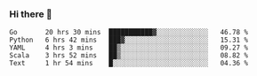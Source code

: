 ### Hi there 👋

<!--
**yeya24/yeya24** is a ✨ _special_ ✨ repository because its `README.md` (this file) appears on your GitHub profile.

Here are some ideas to get you started:

- 🔭 I’m currently working on ...
- 🌱 I’m currently learning ...
- 👯 I’m looking to collaborate on ...
- 🤔 I’m looking for help with ...
- 💬 Ask me about ...
- 📫 How to reach me: ...
- 😄 Pronouns: ...
- ⚡ Fun fact: ...
-->

<!--START_SECTION:waka-->
```text
Go       20 hrs 30 mins  ███████████▓░░░░░░░░░░░░░   46.78 % 
Python   6 hrs 42 mins   ███▓░░░░░░░░░░░░░░░░░░░░░   15.31 % 
YAML     4 hrs 3 mins    ██▒░░░░░░░░░░░░░░░░░░░░░░   09.27 % 
Scala    3 hrs 52 mins   ██▒░░░░░░░░░░░░░░░░░░░░░░   08.82 % 
Text     1 hr 54 mins    █░░░░░░░░░░░░░░░░░░░░░░░░   04.36 % 
```
<!--END_SECTION:waka-->
